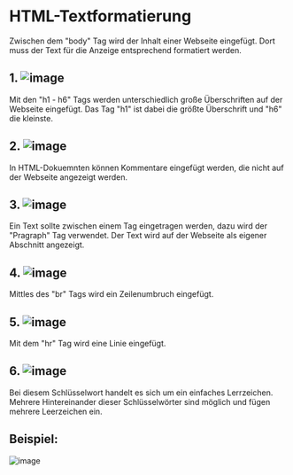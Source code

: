# HTML-Textformatierung

Zwischen dem "body" Tag wird der Inhalt einer Webseite eingefügt. Dort muss der Text für die Anzeige entsprechend formatiert werden.

## 1. ![image](https://user-images.githubusercontent.com/63674539/183063255-f956fcb9-d04b-4f8d-92c8-2a2970fb7735.png)
Mit den "h1 - h6" Tags werden unterschiedlich große Überschriften auf der Webseite eingefügt. Das Tag "h1" ist dabei die größte Überschrift und "h6" die kleinste. 

## 2. ![image](https://user-images.githubusercontent.com/63674539/183063343-9ee057d5-6e47-4bff-9f70-cd3e14f63e7b.png)
In HTML-Dokuemnten können Kommentare eingefügt werden, die nicht auf der Webseite angezeigt werden.

## 3. ![image](https://user-images.githubusercontent.com/63674539/183063518-1df6dae4-0f0a-460d-b8b1-afa472897b67.png)
Ein Text sollte zwischen einem Tag eingetragen werden, dazu wird der "Pragraph" Tag verwendet. Der Text wird auf der Webseite als eigener Abschnitt angezeigt.

## 4. ![image](https://user-images.githubusercontent.com/63674539/183063764-3709adeb-6f0b-4b4d-939b-5a85d634c358.png)
Mittles des "br" Tags wird ein Zeilenumbruch eingefügt.

## 5. ![image](https://user-images.githubusercontent.com/63674539/183063836-fd947ea7-3e6b-429c-b7bc-d95df2e7670b.png)
Mit dem "hr" Tag wird eine Linie eingefügt.

## 6. ![image](https://user-images.githubusercontent.com/63674539/183063880-f983808f-881c-4169-9a1c-abc71e3b2438.png)
Bei diesem Schlüsselwort handelt es sich um ein einfaches Lerrzeichen. Mehrere Hintereinander dieser Schlüsselwörter sind möglich und fügen mehrere Leerzeichen ein.

## Beispiel:
![image](https://user-images.githubusercontent.com/63674539/183067179-240e0e6b-05dd-472b-94c1-f986e2452898.png)
